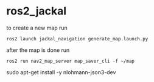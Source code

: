 # ros2_jackal

to create a new map run
```
ros2 launch jackal_navigation generate_map.launch.py
```

after the map is done run 
```
ros2 run nav2_map_server map_saver_cli -f ~/map
```


sudo apt-get install -y nlohmann-json3-dev
